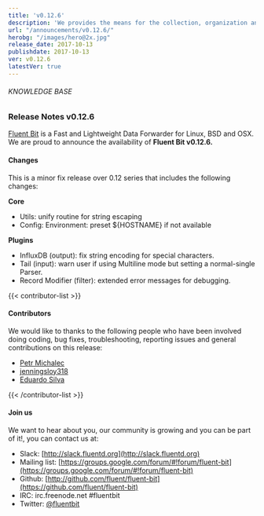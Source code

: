 ```yaml
---
title: 'v0.12.6'
description: 'We provides the means for the collection, organization and computerized retrieval of knowledgeand Lightweight Data Forwarder for Linux, BSD and OSX. We are proud to announce the availability of Fluent Bit v0.12.6.'
url: "/announcements/v0.12.6/"
herobg: "/images/hero@2x.jpg"
release_date: 2017-10-13
publishdate: 2017-10-13
ver: v0.12.6
latestVer: true 
---
```



###### KNOWLEDGE BASE

### Release Notes v0.12.6

[Fluent Bit](https://fluentbit.io/) is a Fast and Lightweight Data Forwarder for Linux, BSD and OSX. We are proud to announce the availability of **Fluent Bit v0.12.6.**

#### Changes

This is a minor fix release over 0.12 series that includes the following changes:


**Core**

* Utils: unify routine for string escaping
* Config: Environment: preset ${HOSTNAME} if not available

**Plugins**

* InfluxDB (output): fix string encoding for special characters.
* Tail (input): warn user if using Multiline mode but setting a normal-single Parser.
* Record Modifier (filter): extended error messages for debugging.


{{< contributor-list >}}

#### Contributors

We would like to thanks to the following people who have been involved doing coding, bug fixes, troubleshooting, reporting issues and general contributions on this release:


* [Petr Michalec](https://github.com/epcim)
* [jenningsloy318](https://github.com/jenningsloy318)
* [Eduardo Silva](https://github.com/edsiper)

{{< /contributor-list >}}

#### Join us

We want to hear about you, our community is growing and you can be part of it!, you can contact us at:

* Slack: [http://slack.fluentd.org](http://slack.fluentd.org)
* Mailing list: [https://groups.google.com/forum/#!forum/fluent-bit](https://groups.google.com/forum/#!forum/fluent-bit)
* Github: [http://github.com/fluent/fluent-bit](https://github.com/fluent/fluent-bit)
* IRC: irc.freenode.net #fluentbit
* Twitter: [@fluentbit](https://twitter.com/fluentbit)